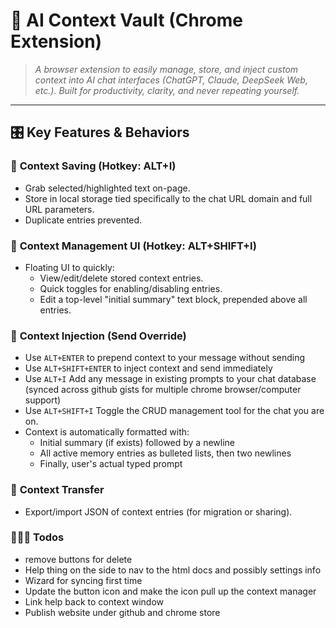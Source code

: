 # 🚀 **AI Context Vault (Chrome Extension)**

> _A browser extension to easily manage, store, and inject custom context into AI chat interfaces (ChatGPT, Claude, DeepSeek Web, etc.). Built for productivity, clarity, and never repeating yourself._

---

## 🎛️ **Key Features & Behaviors**

### 🔸 **Context Saving (Hotkey: ALT+I)**

- Grab selected/highlighted text on-page.
- Store in local storage tied specifically to the chat URL domain and full URL parameters.
- Duplicate entries prevented.

### 🔸 **Context Management UI (Hotkey: ALT+SHIFT+I)**

- Floating UI to quickly:
  - View/edit/delete stored context entries.
  - Quick toggles for enabling/disabling entries.
  - Edit a top-level "initial summary" text block, prepended above all entries.

### 🔸 **Context Injection (Send Override)**

- Use `ALT+ENTER` to prepend context to your message without sending
- Use `ALT+SHIFT+ENTER` to inject context and send immediately
- Use `ALT+I` Add any message in existing prompts to your chat database (synced across github gists for multiple chrome browser/computer support)
- Use `ALT+SHIFT+I` Toggle the CRUD management tool for the chat you are on.
- Context is automatically formatted with:
  - Initial summary (if exists) followed by a newline
  - All active memory entries as bulleted lists, then two newlines
  - Finally, user's actual typed prompt

### 🔸 **Context Transfer**

- Export/import JSON of context entries (for migration or sharing).

### 🧑🏽‍💻 Todos

- remove buttons for delete
- Help thing on the side to nav to the html docs and possibly settings info
- Wizard for syncing first time
- Update the button icon and make the icon pull up the context manager
- Link help back to context window
- Publish website under github and chrome store
